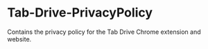 # Tab-Drive-PrivacyPolicy
Contains the privacy policy for the Tab Drive Chrome extension and website.
